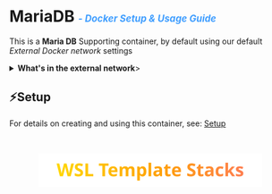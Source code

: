 
# MariaDB <span style="color: #409EFF; font-size: 0.6em; font-style: italic;"> -  Docker Setup & Usage Guide</span>

This is a **Maria DB** Supporting container, by default using our default *External Docker network* settings

<details>  
  <summary class="clickable-summary">
  <span  class="summary-icon"></span> <!-- Square Symbol -->
  <b>What's in the external network</b>>
  </summary>
  
> It can be useful to know what containe, IP4 addresses and ports are used in a network
For this we have a script that displays the information for you. it can be found in my **Powershelll-Utilities** repository [here](https://github.com/NicoJanE/Powershell-Utilities). Use the `docker-netw-info` directory to execute the scrip
</details>

## ⚡Setup

For details on creating and using this container, see: [Setup](https://nicojane.github.io/MariaDB/Howtos/setup)

<br>

<p align="center">
  <a href="https://nicojane.github.io/WSL-Template-Stacks-Home/">
    <img src="assets/images/WSLfooter.svg" alt="WSL Template Stacks" width="400" />
  </a>
</p>
